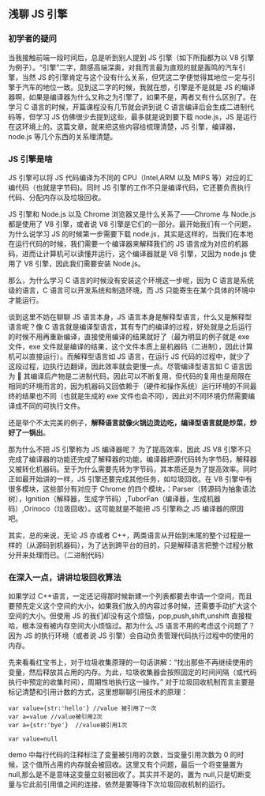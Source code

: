 ## 浅聊 JS 引擎

### 初学者的疑问

当我接触前端一段时间后，总是听到别人提到 JS 引擎（如下所指都为以 V8 引擎为例子）。“引擎”二字，颇感高端深奥，对我而言最为直观的就是轰鸣的汽车引擎，当然 JS 的引擎肯定与这个没有什么关系，但凭这二字便觉得其地位一定与引擎于汽车的地位一致。见到这二字的时候，我就在想，引擎是不是就是 JS 的编译器啊，如果是编译器为什么又称之为引擎了，如果不是，两者又有什么区别了。在学习 C 语言的时候，开篇课程没有几节就会讲到说 C 语言编译后会生成二进制代码等，但学习 JS 仿佛很少去提到这些，最多就是说到要下载 node.js，JS 是运行在这环境上的。这篇文章，就来把这些内容给梳理清楚，JS 引擎，编译器，node.js 等几个东西的关系理清楚。

### JS 引擎是啥

JS 引擎可以将 JS 代码编译为不同的 CPU（Intel,ARM 以及 MIPS 等）对应的汇编代码（也就是字节码)。同时 JS 引擎的工作不只是编译代码，它还要负责执行代码、分配内存以及垃圾回收。

JS 引擎和 Node.js 以及 Chrome 浏览器又是什么关系了——Chrome 与 Node.js 都是使用了 V8 引擎，或者说 V8 引擎是它们的一部分。最开始我们有一个问题，为什么说学习 JS 的时候第一步需要下载 node.js，其实是这样的，当我们在本地在运行代码的时候，我们需要一个编译器来解释我们的 JS 语言成为对应的机器码，进而让计算机可以读懂并运行，这个编译器就是 V8 引擎，又因为 node.js 使用了 V8 引擎，因此我们需要安装 Node.js。

那么，为什么学习 C 语言的时候没有安装这个环境这一步呢，因为 C 语言是系统级的语言，C 语言可以开发系统和制造环境，而 JS 只能寄生在某个具体的环境中才能运行。

谈到这里不妨在聊聊 JS 语言本身，JS 语言本身是解释型语言，什么又是解释型语言呢？像 C 语言就是编译型语言，其有专门的编译的过程，好处就是之后运行的时候不用再重新编译，直接使用编译的结果就好了（最为明显的例子就是 exe 文件，exe 文件就是编译的结果，这个文件本质上是机器码（二进制），因此计算机可以直接运行）。而解释型语言如 JS 语言，在运行 JS 代码的过程中，就少了这段过程，边执行边翻译，因此效率就会更慢一点。尽管编译型语言如 C 语言因为  其编译后产物是二进制代码，因此可以不断复用，但代码的复用也是局限在相同的环境而言的，因为机器码又回依赖于（硬件和操作系统）运行环境的不同最终的结果也不同（也就是生成的 exe 文件也会不同），因此对不同环境仍然需要编译成不同的可执行文件。

还是举个不太完美的例子，**解释语言就像火锅边烫边吃，编译型语言就是炒菜，炒好了一锅出**。

那为什么不把 JS 引擎称为 JS 编译器呢？ 为了提高效率，因此 JS V8 引擎不只完成了编译器的功能还完成了解释器的功能，编译器把源代码转为字节码，解释器又被转化机器码。至于为什么需要先转为字节码，其本质还是为了提高效率。同时正如最开始讲的一样，JS 引擎还要完成其他任务，如垃圾回收。在 V8 引擎中有很多模块，这些部分有对应于 Chrome 的四个模块，：Parser（转源码为抽象语法树），Ignition（解释器，生成字节码）,TuborFan（编译器，生成机器码）,Orinoco（垃圾回收）。这可能就是不能把 JS 引擎称之 JS 编译器的原因吧。

其实，总的来说，无论 JS 亦或者 C++，两类语言从开始到末尾的整个过程是一样的（从源码到机器码），为了达到跨平台的目的，只是解释语言把整个过程分散分开来处理而已。（二进制代码）

### 在深入一点，讲讲垃圾回收算法

如果学过 C++语言，一定还记得那时候新建一个列表都要去申请一个空间，而且要预先定义这个空间的大小，如果我们放入的内容过多时候，还需要手动扩大这个空间的大小。但使用 JS 的我们却没有这个烦恼，pop,push,shift,unshift 直接梭哈，根本没有被内存空间大小烦恼过。那为什么 JS 语言不用的考虑这个问题了？因为 JS 的执行环境（或者说 JS 引擎）会自动负责管理代码执行过程中的使用的内存。

先来看看红宝书上，对于垃圾收集原理的一句话讲解：“找出那些不再继续使用的变量，然后释放其占用的内存。为此，垃圾收集器会按照固定的时间间隔（或代码执行中预定的收集时间），周期性地执行这一操作。” 对于垃圾回收机制而言主要是标记清楚和引用计数的方式，这里想聊聊引用技术的原理：

```
var value={str:'hello'} //value 被引用了一次
var a=value //value被引用2次
var a={str:'bye'}  //value被引用1次

var value=null
```

demo 中每行代码的注释标注了变量被引用的次数，当变量引用次数为 0 的时候，这个值所占用的内存就会被回收。这里又有个问题，最后一个将变量置为 null,那么是不是意味这变量立刻被回收了。其实并不是的，置为 null,只是切断变量与它此前引用值之间的连接，依然是要等待下次垃圾回收机制的运行。

